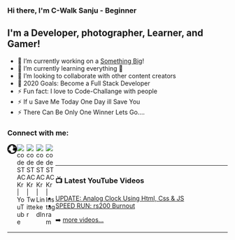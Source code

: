 ### Hi there, I'm C-Walk Sanju - Beginner

## I'm a Developer, photographer, Learner, and Gamer!

- 🔭 I’m currently working on a [Something Big][website]!
- 🌱 I’m currently learning everything 🤣
- 👯 I’m looking to collaborate with other content creators
- 🥅 2020 Goals: Become a Full Stack Developer
- ⚡ Fun fact: I love to Code-Challange with people
- ⚡ If u Save Me Today One Day ill Save You 
- ⚡ There Can Be Only One Winner Lets Go....

### Connect with me:

[<img align="left" alt="codeSTACKr.com" width="22px" src="https://raw.githubusercontent.com/iconic/open-iconic/master/svg/globe.svg" />][website]
[<img align="left" alt="codeSTACKr | YouTube" width="22px" src="https://cdn.jsdelivr.net/npm/simple-icons@v3/icons/youtube.svg" />][youtube]
[<img align="left" alt="codeSTACKr | Twitter" width="22px" src="https://cdn.jsdelivr.net/npm/simple-icons@v3/icons/twitter.svg" />][twitter]
[<img align="left" alt="codeSTACKr | LinkedIn" width="22px" src="https://cdn.jsdelivr.net/npm/simple-icons@v3/icons/linkedin.svg" />][linkedin]
[<img align="left" alt="codeSTACKr | Instagram" width="22px" src="https://cdn.jsdelivr.net/npm/simple-icons@v3/icons/instagram.svg" />][instagram]

<br />
<br />

---

### 📺 Latest YouTube Videos

<!-- YOUTUBE:START -->
- [UPDATE: Analog Clock Using Html, Css & JS](https://www.youtube.com/watch?v=NcolWQH2bFU&t=95s)
- [SPEED RUN: rs200 Burnout ](https://www.youtube.com/watch?v=RBLBN5XnhYM)

<!-- YOUTUBE:END -->

➡️ [more videos...](https://www.youtube.com/channel/UCWmeRxNXh4MK4OmHjl0mavw)

---



[website]: https://cwalksanju.github.io/cwalk/
[twitter]: https://twitter.com/cwalksanju46
[youtube]: https://www.youtube.com/channel/UCWmeRxNXh4MK4OmHjl0mavw
[instagram]: https://www.instagram.com/cwalksanju_46/
[linkedin]: http://www.linkedin.com/mwlite/in/c-walk-sanju-059b391a5

